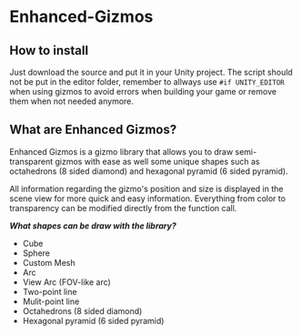 # Enhanced-Gizmos

## How to install
Just download the source and put it in your Unity project. The script should not be put in the editor folder, remember to allways use ```#if UNITY_EDITOR``` when using gizmos to avoid errors when building your game or remove them when not needed anymore.

## What are Enhanced Gizmos?
Enhanced Gizmos is a gizmo library that allows you to draw semi-transparent gizmos with ease as well some unique shapes such as octahedrons (8 sided diamond) and hexagonal pyramid (6 sided pyramid).

All information regarding the gizmo's position and size is displayed in the scene view for more quick and easy information. Everything from color to transparency can be modified directly from the function call.

***What shapes can be draw with the library?***
- Cube
- Sphere
- Custom Mesh
- Arc
- View Arc (FOV-like arc)
- Two-point line
- Mulit-point line
- Octahedrons (8 sided diamond)
- Hexagonal pyramid (6 sided pyramid)
